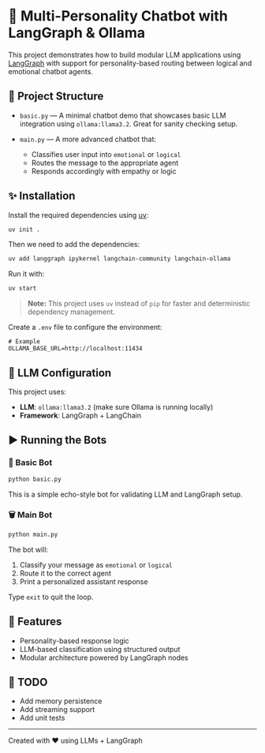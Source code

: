 # 🤖 Multi-Personality Chatbot with LangGraph & Ollama

This project demonstrates how to build modular LLM applications using [LangGraph](https://github.com/langchain-ai/langgraph) with support for personality-based routing between logical and emotional chatbot agents.

## 📁 Project Structure

* `basic.py` — A minimal chatbot demo that showcases basic LLM integration using `ollama:llama3.2`. Great for sanity checking setup.
* `main.py` — A more advanced chatbot that:

  * Classifies user input into `emotional` or `logical`
  * Routes the message to the appropriate agent
  * Responds accordingly with empathy or logic

## ✨ Installation

Install the required dependencies using [uv](https://github.com/astral-sh/uv):

```bash
uv init .
```

Then we need to add the dependencies:

```bash
uv add langgraph ipykernel langchain-community langchain-ollama  
```

Run it with:

```bash
uv start
```

> **Note:** This project uses `uv` instead of `pip` for faster and deterministic dependency management.

Create a `.env` file to configure the environment:

```env
# Example
OLLAMA_BASE_URL=http://localhost:11434
```

## 🧠 LLM Configuration

This project uses:

* **LLM**: `ollama:llama3.2` (make sure Ollama is running locally)
* **Framework**: LangGraph + LangChain

## ▶️ Running the Bots

### 🧪 Basic Bot

```bash
python basic.py
```

This is a simple echo-style bot for validating LLM and LangGraph setup.

### 🗑️ Main Bot

```bash
python main.py
```

The bot will:

1. Classify your message as `emotional` or `logical`
2. Route it to the correct agent
3. Print a personalized assistant response

Type `exit` to quit the loop.

## 💠 Features

* Personality-based response logic
* LLM-based classification using structured output
* Modular architecture powered by LangGraph nodes

## 📌 TODO

* Add memory persistence
* Add streaming support
* Add unit tests

---

Created with ❤️ using LLMs + LangGraph
